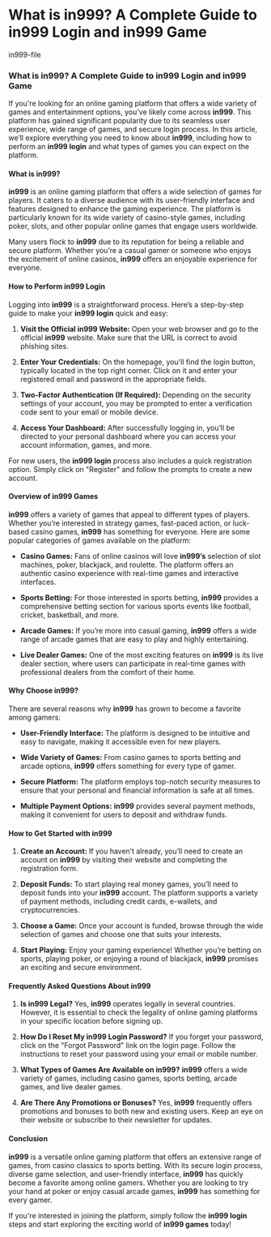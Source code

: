 # What is in999? A Complete Guide to in999 Login and in999 Game
in999-file

### What is in999? A Complete Guide to in999 Login and in999 Game

If you're looking for an online gaming platform that offers a wide variety of games and entertainment options, you’ve likely come across **in999**. This platform has gained significant popularity due to its seamless user experience, wide range of games, and secure login process. In this article, we’ll explore everything you need to know about **in999**, including how to perform an **in999 login** and what types of games you can expect on the platform.

#### What is in999?

**in999** is an online gaming platform that offers a wide selection of games for players. It caters to a diverse audience with its user-friendly interface and features designed to enhance the gaming experience. The platform is particularly known for its wide variety of casino-style games, including poker, slots, and other popular online games that engage users worldwide.

Many users flock to **in999** due to its reputation for being a reliable and secure platform. Whether you’re a casual gamer or someone who enjoys the excitement of online casinos, **in999** offers an enjoyable experience for everyone.

#### How to Perform in999 Login

Logging into **in999** is a straightforward process. Here’s a step-by-step guide to make your **in999 login** quick and easy:

1. **Visit the Official in999 Website:** Open your web browser and go to the official **in999** website. Make sure that the URL is correct to avoid phishing sites.
   
2. **Enter Your Credentials:** On the homepage, you'll find the login button, typically located in the top right corner. Click on it and enter your registered email and password in the appropriate fields.

3. **Two-Factor Authentication (If Required):** Depending on the security settings of your account, you may be prompted to enter a verification code sent to your email or mobile device.

4. **Access Your Dashboard:** After successfully logging in, you’ll be directed to your personal dashboard where you can access your account information, games, and more.

For new users, the **in999 login** process also includes a quick registration option. Simply click on "Register" and follow the prompts to create a new account.

#### Overview of in999 Games

**in999** offers a variety of games that appeal to different types of players. Whether you’re interested in strategy games, fast-paced action, or luck-based casino games, **in999** has something for everyone. Here are some popular categories of games available on the platform:

- **Casino Games:** Fans of online casinos will love **in999’s** selection of slot machines, poker, blackjack, and roulette. The platform offers an authentic casino experience with real-time games and interactive interfaces.
  
- **Sports Betting:** For those interested in sports betting, **in999** provides a comprehensive betting section for various sports events like football, cricket, basketball, and more.
  
- **Arcade Games:** If you’re more into casual gaming, **in999** offers a wide range of arcade games that are easy to play and highly entertaining.
  
- **Live Dealer Games:** One of the most exciting features on **in999** is its live dealer section, where users can participate in real-time games with professional dealers from the comfort of their home.

#### Why Choose in999?

There are several reasons why **in999** has grown to become a favorite among gamers:

- **User-Friendly Interface:** The platform is designed to be intuitive and easy to navigate, making it accessible even for new players.
  
- **Wide Variety of Games:** From casino games to sports betting and arcade options, **in999** offers something for every type of gamer.
  
- **Secure Platform:** The platform employs top-notch security measures to ensure that your personal and financial information is safe at all times.
  
- **Multiple Payment Options:** **in999** provides several payment methods, making it convenient for users to deposit and withdraw funds.

#### How to Get Started with in999

1. **Create an Account:** If you haven’t already, you’ll need to create an account on **in999** by visiting their website and completing the registration form.

2. **Deposit Funds:** To start playing real money games, you’ll need to deposit funds into your **in999** account. The platform supports a variety of payment methods, including credit cards, e-wallets, and cryptocurrencies.

3. **Choose a Game:** Once your account is funded, browse through the wide selection of games and choose one that suits your interests.

4. **Start Playing:** Enjoy your gaming experience! Whether you’re betting on sports, playing poker, or enjoying a round of blackjack, **in999** promises an exciting and secure environment.

#### Frequently Asked Questions About in999

1. **Is in999 Legal?**
   Yes, **in999** operates legally in several countries. However, it is essential to check the legality of online gaming platforms in your specific location before signing up.

2. **How Do I Reset My in999 Login Password?**
   If you forget your password, click on the "Forgot Password" link on the login page. Follow the instructions to reset your password using your email or mobile number.

3. **What Types of Games Are Available on in999?**
   **in999** offers a wide variety of games, including casino games, sports betting, arcade games, and live dealer games.

4. **Are There Any Promotions or Bonuses?**
   Yes, **in999** frequently offers promotions and bonuses to both new and existing users. Keep an eye on their website or subscribe to their newsletter for updates.

#### Conclusion

**in999** is a versatile online gaming platform that offers an extensive range of games, from casino classics to sports betting. With its secure login process, diverse game selection, and user-friendly interface, **in999** has quickly become a favorite among online gamers. Whether you are looking to try your hand at poker or enjoy casual arcade games, **in999** has something for every gamer.

If you're interested in joining the platform, simply follow the **in999 login** steps and start exploring the exciting world of **in999 games** today!
